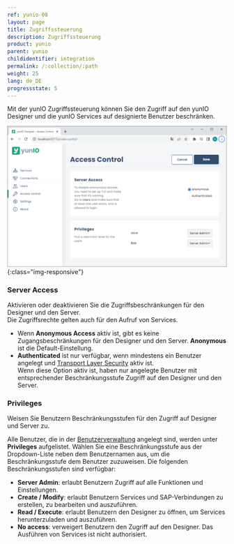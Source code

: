 ```yaml
---
ref: yunio-08
layout: page
title: Zugriffssteuerung
description: Zugriffssteuerung
product: yunio
parent: yunio
childidentifier: integration
permalink: /:collection/:path
weight: 25
lang: de_DE
progressstate: 5
---
```


Mit der yunIO Zugriffssteuerung können Sie den Zugriff auf den yunIO Designer und die yunIO Services auf designierte Benutzer beschränken.

![Access_Control](/img/content/yunio/access-control.png){:class="img-responsive"}

### Server Access

Aktivieren oder deaktivieren Sie die Zugriffsbeschränkungen für den Designer und den Server.<br>
Die Zugriffsrechte gelten auch für den Aufruf von Services. 

- Wenn **Anonymous Access** aktiv ist, gibt es keine Zugangsbeschränkungen für den Designer und den Server.
**Anonymous** ist die Default-Einstellung.
- **Authenticated** ist nur verfügbar, wenn mindestens ein Benutzer angelegt und [Transport Layer Security](#transport-layer-security) aktiv ist. <br>
Wenn diese Option aktiv ist, haben nur angelegte Benutzer mit entsprechender Beschränkungsstufe Zugriff auf den Designer und den Server.

### Privileges

Weisen Sie Benutzern Beschränkungsstufen für den Zugriff auf Designer und Server zu.

Alle Benutzer, die in der [Benutzerverwaltung](./benutzer) angelegt sind, werden unter **Privileges** aufgelistet.
Wählen Sie eine Beschränkungsstufe aus der Dropdown-Liste neben dem Benutzernamen aus, um die Beschränkungsstufe dem Benutzer zuzuweisen.
Die folgenden Beschränkungsstufen sind verfügbar:
- **Server Admin**: erlaubt Benutzern Zugriff auf alle Funktionen und Einstellungen. 
- **Create / Modify**: erlaubt Benutzern Services und SAP-Verbindungen zu erstellen, zu bearbeiten und auszuführen.
- **Read / Execute**: erlaubt Benutzern den Designer zu öffnen, um Services herunterzuladen und auszuführen.
- **No access**: verweigert Benutzern den Zugriff auf den Designer. Das Ausführen von Services ist nicht authorisiert.